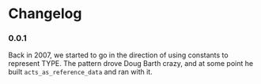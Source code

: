 Changelog
=========

### 0.0.1

Back in 2007, we started to go in the direction of using constants to represent TYPE. The pattern drove Doug Barth crazy, and at some point he built `acts_as_reference_data` and ran with it.